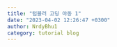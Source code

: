```yaml
---
title: "텀블러 고딩 야동 1"
date: "2023-04-02 12:26:47 +0300"
author: NrdyBhu1
category: tutorial blog
---
```

